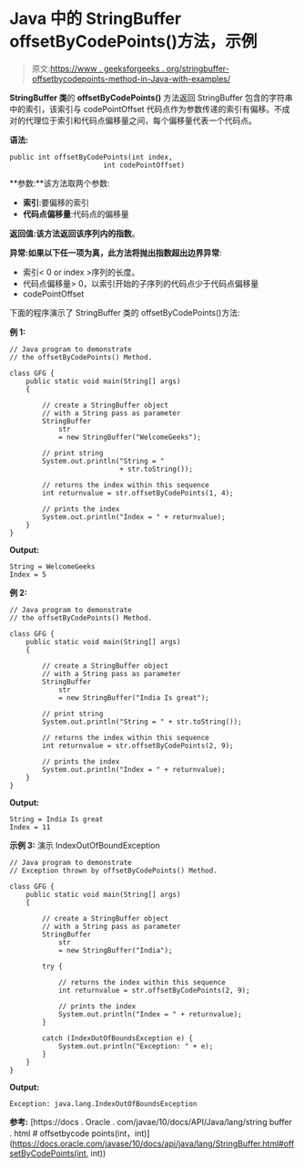 # Java 中的 StringBuffer offsetByCodePoints()方法，示例

> 原文:[https://www . geeksforgeeks . org/stringbuffer-offsetbycodepoints-method-in-Java-with-examples/](https://www.geeksforgeeks.org/stringbuffer-offsetbycodepoints-method-in-java-with-examples/)

**StringBuffer 类**的 **offsetByCodePoints()** 方法返回 StringBuffer 包含的字符串中的索引，该索引与 codePointOffset 代码点作为参数传递的索引有偏移。不成对的代理位于索引和代码点偏移量之间，每个偏移量代表一个代码点。

**语法:**

```
public int offsetByCodePoints(int index,
                       int codePointOffset)
```

**参数:**该方法取两个参数:

*   **索引**:要偏移的索引
*   **代码点偏移量**:代码点的偏移量

**返回值:**该方法返回**该序列内的指数**。

**异常:**如果以下任一项为真，此方法将抛出**指数超出边界异常**:

*   索引< 0 or index >序列的长度。
*   代码点偏移量> 0，以索引开始的子序列的代码点少于代码点偏移量
*   codePointOffset

下面的程序演示了 StringBuffer 类的 offsetByCodePoints()方法:

**例 1:**

```
// Java program to demonstrate
// the offsetByCodePoints() Method.

class GFG {
    public static void main(String[] args)
    {

        // create a StringBuffer object
        // with a String pass as parameter
        StringBuffer
            str
            = new StringBuffer("WelcomeGeeks");

        // print string
        System.out.println("String = "
                           + str.toString());

        // returns the index within this sequence
        int returnvalue = str.offsetByCodePoints(1, 4);

        // prints the index
        System.out.println("Index = " + returnvalue);
    }
}
```

**Output:**

```
String = WelcomeGeeks
Index = 5

```

**例 2:**

```
// Java program to demonstrate
// the offsetByCodePoints() Method.

class GFG {
    public static void main(String[] args)
    {

        // create a StringBuffer object
        // with a String pass as parameter
        StringBuffer
            str
            = new StringBuffer("India Is great");

        // print string
        System.out.println("String = " + str.toString());

        // returns the index within this sequence
        int returnvalue = str.offsetByCodePoints(2, 9);

        // prints the index
        System.out.println("Index = " + returnvalue);
    }
}
```

**Output:**

```
String = India Is great
Index = 11

```

**示例 3:** 演示 IndexOutOfBoundException

```
// Java program to demonstrate
// Exception thrown by offsetByCodePoints() Method.

class GFG {
    public static void main(String[] args)
    {

        // create a StringBuffer object
        // with a String pass as parameter
        StringBuffer
            str
            = new StringBuffer("India");

        try {

            // returns the index within this sequence
            int returnvalue = str.offsetByCodePoints(2, 9);

            // prints the index
            System.out.println("Index = " + returnvalue);
        }

        catch (IndexOutOfBoundsException e) {
            System.out.println("Exception: " + e);
        }
    }
}
```

**Output:**

```
Exception: java.lang.IndexOutOfBoundsException

```

**参考:**
[https://docs . Oracle . com/javae/10/docs/API/Java/lang/string buffer . html # offsetbycode points(int，int)](https://docs.oracle.com/javase/10/docs/api/java/lang/StringBuffer.html#offsetByCodePoints(int, int))